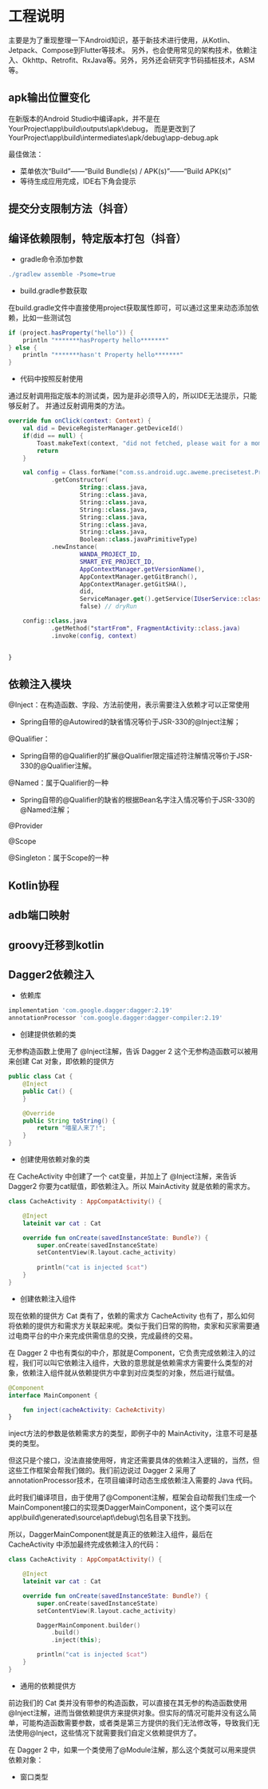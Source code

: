 # 工程说明
主要是为了重现整理一下Android知识，基于新技术进行使用，从Kotlin、Jetpack、Compose到Flutter等技术。
另外，也会使用常见的架构技术，依赖注入、Okhttp、Retrofit、RxJava等。另外，另外还会研究字节码插桩技术，ASM等。


## apk输出位置变化
在新版本的Android Studio中编译apk，并不是在YourProject\app\build\outputs\apk\debug，
而是更改到了YourProject\app\build\intermediates\apk/debug\app-debug.apk

最佳做法：
- 菜单依次“Build”——“Build Bundle(s) / APK(s)”——“Build APK(s)”
- 等待生成应用完成，IDE右下角会提示

## 提交分支限制方法（抖音）



## 编译依赖限制，特定版本打包（抖音）

- gradle命令添加参数

```groovy
./gradlew assemble -Psome=true
```

- build.gradle参数获取

在build.gradle文件中直接使用project获取属性即可，可以通过这里来动态添加依赖，比如一些测试包
```groovy
if (project.hasProperty("hello")) {
    println "*******hasProperty hello*******"
} else {
    println "*******hasn't Property hello*******"
}
```

- 代码中按照反射使用

通过反射调用指定版本的测试类，因为是非必须导入的，所以IDE无法提示，只能够反射了。 并通过反射调用类的方法。
```kotlin
override fun onClick(context: Context) {
    val did = DeviceRegisterManager.getDeviceId()
    if(did == null) {
        Toast.makeText(context, "did not fetched, please wait for a moment.", Toast.LENGTH_LONG).show()
        return
    }

    val config = Class.forName("com.ss.android.ugc.aweme.precisetest.PreciseTestConfig")
            .getConstructor(
                    String::class.java,
                    String::class.java,
                    String::class.java,
                    String::class.java,
                    String::class.java,
                    String::class.java,
                    String::class.java,
                    Boolean::class.javaPrimitiveType)
            .newInstance(
                    WANDA_PROJECT_ID,
                    SMART_EYE_PROJECT_ID,
                    AppContextManager.getVersionName(),
                    AppContextManager.getGitBranch(),
                    AppContextManager.getGitSHA(),
                    did,
                    ServiceManager.get().getService(IUserService::class.java).currentUserID,
                    false) // dryRun

    config::class.java
            .getMethod("startFrom", FragmentActivity::class.java)
            .invoke(config, context)


}
```

## 依赖注入模块

@Inject：在构造函数、字段、方法前使用，表示需要注入依赖才可以正常使用
- Spring自带的@Autowired的缺省情况等价于JSR-330的@Inject注解；

@Qualifier：
- Spring自带的@Qualifier的扩展@Qualifier限定描述符注解情况等价于JSR-330的@Qualifier注解。

@Named：属于Qualifier的一种
- Spring自带的@Qualifier的缺省的根据Bean名字注入情况等价于JSR-330的@Named注解；

@Provider

@Scope

@Singleton：属于Scope的一种

## Kotlin协程

## adb端口映射

## groovy迁移到kotlin


## Dagger2依赖注入

- 依赖库
```groovy
implementation 'com.google.dagger:dagger:2.19'
annotationProcessor 'com.google.dagger:dagger-compiler:2.19'
```

- 创建提供依赖的类

无参构造函数上使用了 @Inject注解，告诉 Dagger 2 这个无参构造函数可以被用来创建 Cat 对象，即依赖的提供方
```java
public class Cat {
    @Inject
    public Cat() {
    }

    @Override
    public String toString() {
        return "喵星人来了!";
    }
}
```

- 创建使用依赖对象的类

在 CacheActivity 中创建了一个 cat变量，并加上了 @Inject注解，来告诉 Dagger2 你要为cat赋值，即依赖注入。所以 MainActivity 就是依赖的需求方。

```kotlin
class CacheActivity : AppCompatActivity() {

    @Inject
    lateinit var cat : Cat

    override fun onCreate(savedInstanceState: Bundle?) {
        super.onCreate(savedInstanceState)
        setContentView(R.layout.cache_activity)
        
        println("cat is injected $cat")
    }
}
```

- 创建依赖注入组件

现在依赖的提供方 Cat 类有了，依赖的需求方 CacheActivity 也有了，那么如何将依赖的提供方和需求方关联起来呢。类似于我们日常的购物，卖家和买家需要通过电商平台的中介来完成供需信息的交换，完成最终的交易。

在 Dagger 2 中也有类似的中介，那就是Component，它负责完成依赖注入的过程，我们可以叫它依赖注入组件，大致的意思就是依赖需求方需要什么类型的对象，依赖注入组件就从依赖提供方中拿到对应类型的对象，然后进行赋值。

```kotlin
@Component
interface MainComponent {

    fun inject(cacheActivity: CacheActivity)
}
```

inject方法的参数是依赖需求方的类型，即例子中的 MainActivity，注意不可是基类的类型。

但这只是个接口，没法直接使用呀，肯定还需要具体的依赖注入逻辑的，当然，但这些工作框架会帮我们做的。我们前边说过 Dagger 2 采用了annotationProcessor技术，在项目编译时动态生成依赖注入需要的 Java 代码。

此时我们编译项目，由于使用了@Component注解，框架会自动帮我们生成一个MainComponent接口的实现类DaggerMainComponent，这个类可以在app\build\generated\source\apt\debug\包名目录下找到。

所以，DaggerMainComponent就是真正的依赖注入组件，最后在 CacheActivity 中添加最终完成依赖注入的代码：

```kotlin
class CacheActivity : AppCompatActivity() {

    @Inject
    lateinit var cat : Cat

    override fun onCreate(savedInstanceState: Bundle?) {
        super.onCreate(savedInstanceState)
        setContentView(R.layout.cache_activity)

        DaggerMainComponent.builder()
            .build()
            .inject(this);

        println("cat is injected $cat")
    }
}
```

- 通用的依赖提供方

前边我们的 Cat 类并没有带参的构造函数，可以直接在其无参的构造函数使用@Inject注解，进而当做依赖提供方来提供对象。但实际的情况可能并没有这么简单，可能构造函数需要参数，或者类是第三方提供的我们无法修改等，导致我们无法使用@Inject，这些情况下就需要我们自定义依赖提供方了。

在 Dagger 2 中，如果一个类使用了@Module注解，那么这个类就可以用来提供依赖对象：



- 窗口类型